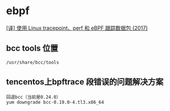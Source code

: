 # ebpf

[[译] 使用 Linux tracepoint、perf 和 eBPF 跟踪数据包 (2017)](https://arthurchiao.art/blog/trace-packet-with-tracepoint-perf-ebpf-zh/)

## bcc tools 位置

    /usr/share/bcc/tools

## tencentos上bpftrace 段错误的问题解决方案
    
    回退bcc（当前是0.24.0）
    yum downgrade bcc-0.19.0-4.tl3.x86_64
